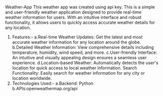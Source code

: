 Weather-App
This weather app was created using api key. This is a simple and user-friendly weather application designed to provide real-time weather information for users. With an intuitive interface and robust functionality, it allows users to quickly access accurate weather details for any location. 
1. Features:-
a.Real-time Weather Updates: Get the latest and most accurate weather information for any location around the globe.
b.Detailed Weather Information: View comprehensive details including temperature, humidity, wind speed, and more.
c.User-friendly Interface: An intuitive and visually appealing design ensures a seamless user experience.
d.Location-based Weather: Automatically detects the user's location for quick access to local weather information.
Search Functionality: Easily search for weather information for any city or location worldwide.
2. Technologies Used:-
a.Backend: Python
b.APIs:openweathermap.org/api

